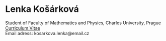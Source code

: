 <html>
<body>
<h1>Lenka Košárková</h1>
<p>Student of Faculty of Mathematics and Physics, Charles University, Prague 
  <br><a href="/cv.pdf" target="_blank">Curriculum Vitae</a>
  <br>Email adress: kosarkova.lenka@email.cz</p>
</body>
</html>

